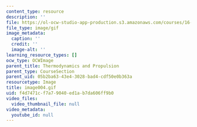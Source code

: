 ```yaml
---
content_type: resource
description: ''
file: https://ol-ocw-studio-app-production.s3.amazonaws.com/courses/16-01-unified-engineering-i-ii-iii-iv-fall-2005-spring-2006/f4d7471cf7a79040ed1ab7da606ff9b0_image004.gif
file_type: image/gif
image_metadata:
  caption: ''
  credit: ''
  image-alt: ''
learning_resource_types: []
ocw_type: OCWImage
parent_title: Thermodynamics and Propulsion
parent_type: CourseSection
parent_uid: 05b2ba63-43e4-3028-bad4-cdf50e0b363a
resourcetype: Image
title: image004.gif
uid: f4d7471c-f7a7-9040-ed1a-b7da606ff9b0
video_files:
  video_thumbnail_file: null
video_metadata:
  youtube_id: null
---
```

